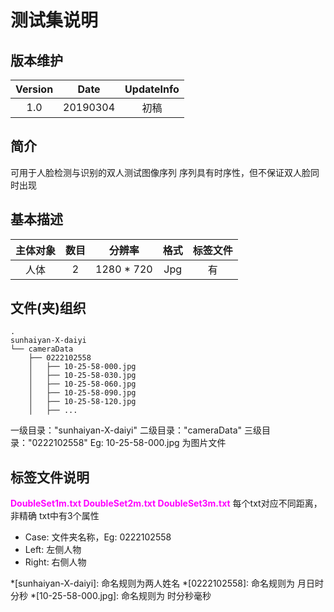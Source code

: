 # 测试集说明
## 版本维护
|Version|Date|UpdateInfo|
|:--:|:--:|:--:|
|1.0|20190304|初稿|
## 简介
可用于人脸检测与识别的双人测试图像序列
序列具有时序性，但不保证双人脸同时出现

## 基本描述
|主体对象|数目|分辨率|格式|标签文件|
|:--:|:--:|:--:|:--:|:--:|
|人体|2|1280 * 720|Jpg|有

## 文件(夹)组织
```
.
sunhaiyan-X-daiyi
└── cameraData
    ├── 0222102558
    │   ├── 10-25-58-000.jpg
    │   ├── 10-25-58-030.jpg
    │   ├── 10-25-58-060.jpg
    │   ├── 10-25-58-090.jpg
    │   ├── 10-25-58-120.jpg
    │   ├── ...
```
一级目录："sunhaiyan-X-daiyi"
二级目录："cameraData"
三级目录："0222102558"
Eg: 10-25-58-000.jpg 为图片文件

## 标签文件说明
<font color="#ff00ff">**DoubleSet1m.txt
DoubleSet2m.txt
DoubleSet3m.txt**</font>
每个txt对应不同距离，非精确
txt中有3个属性
 - Case: 文件夹名称，Eg: 0222102558
 - Left: 左侧人物
 - Right: 右侧人物


*[sunhaiyan-X-daiyi]: 命名规则为两人姓名
*[0222102558]: 命名规则为 月日时分秒
*[10-25-58-000.jpg]: 命名规则为 时分秒毫秒
<!--stackedit_data:
eyJoaXN0b3J5IjpbMTcyNTQ2MDc1N119
-->